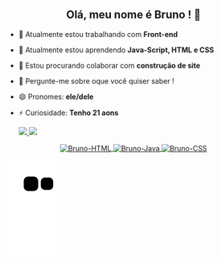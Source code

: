 <div align="center">
<h2> Olá, meu nome é Bruno ! 👋 </h2>  
  <div align="left">
    
- 🔭 Atualmente estou trabalhando com <b> Front-end </b>
- 🌱 Atualmente estou aprendendo <b> Java-Script, HTML e CSS </b>
- 👯 Estou procurando colaborar com <b> construção de site </b>
- 💬 Pergunte-me sobre oque você quiser saber !
- 😄 Pronomes: <b> ele/dele </b>
- ⚡ Curiosidade: <b> Tenho 21 aons </b>
  
  <div align="left">
  <a href="https://github.com/rafaballerini">
  <img height="180em" src="https://github-readme-stats.vercel.app/api?username=BrunoMars13&show_icons=true&bg_color=050a10&title_color=ffff00&text_color=ffffff&icon_color=ffff00&include_all_commits=true&count_private=true"/>
  <img height="130em" src="https://github-readme-stats.vercel.app/api/top-langs/?username=BrunoMars13&layout=compact&langs_count=7&bg_color=050a10&title_color=ffff00&text_color=ffffff&icon_color=ffff00"/>
</div>
  <img align="center" alt="Bruno-HTML" height="30" width="40" src="https://cdn.jsdelivr.net/gh/devicons/devicon/icons/html5/html5-original.svg"/>
  <img align="center" alt="Bruno-Java" height="30" width="40" src="https://cdn.jsdelivr.net/gh/devicons/devicon/icons/javascript/javascript-plain.svg"/>
  <img align="center" alt="Bruno-CSS" height="30" width="40" src="https://cdn.jsdelivr.net/gh/devicons/devicon/icons/css3/css3-plain.svg"/>             
  </div>
    
 ![Snake animation](https://github.com/BrunoMars13/BrunoMars13/blob/output/github-contribution-grid-snake.svg)
    

